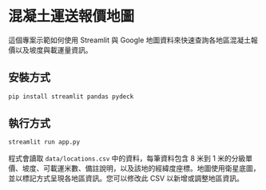 # 混凝土運送報價地圖

這個專案示範如何使用 Streamlit 與 Google 地圖資料來快速查詢各地區混凝土報價以及坡度與載運量資訊。

## 安裝方式

```bash
pip install streamlit pandas pydeck
```

## 執行方式

```bash
streamlit run app.py
```

程式會讀取 `data/locations.csv` 中的資料，每筆資料包含 8 米到 1 米的分級單價、坡度、可載運米數、備註說明，以及該地的經緯度座標。地圖使用衛星底圖，並以標記方式呈現各地區資訊。您可以修改此 CSV 以新增或調整地區資訊。
